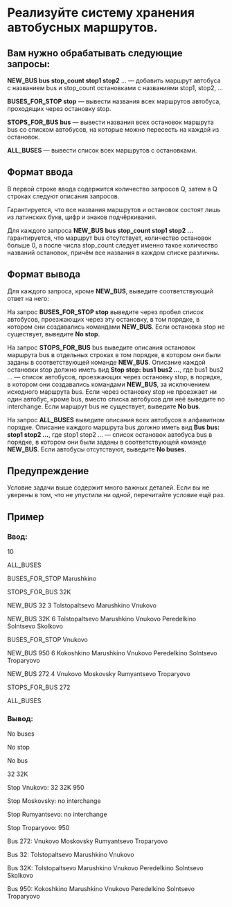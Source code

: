 # Реализуйте систему хранения автобусных маршрутов. 

## Вам нужно обрабатывать следующие запросы:

**NEW_BUS bus stop_count stop1 stop2** ... — добавить маршрут автобуса с названием bus и stop_count остановками с названиями stop1, stop2, ...

**BUSES_FOR_STOP stop** — вывести названия всех маршрутов автобуса, проходящих через остановку stop.

**STOPS_FOR_BUS bus** — вывести названия всех остановок маршрута bus со списком автобусов, на которые можно пересесть на каждой из остановок.

**ALL_BUSES** — вывести список всех маршрутов с остановками.

## Формат ввода

В первой строке ввода содержится количество запросов Q, затем в Q строках следуют описания запросов.

Гарантируется, что все названия маршрутов и остановок состоят лишь из латинских букв, цифр и знаков подчёркивания.

Для каждого запроса **NEW_BUS bus stop_count stop1 stop2 ...** гарантируется, что маршрут bus отсутствует, количество остановок больше 0, а после числа stop_count следует именно такое количество названий остановок, причём все названия в каждом списке различны.

## Формат вывода
Для каждого запроса, кроме **NEW_BUS**, выведите соответствующий ответ на него:

На запрос **BUSES_FOR_STOP stop** выведите через пробел список автобусов, проезжающих через эту остановку, в том порядке, в котором они создавались командами **NEW_BUS**. Если остановка stop не существует, выведите **No stop**.

На запрос **STOPS_FOR_BUS** bus выведите описания остановок маршрута bus в отдельных строках в том порядке, в котором они были заданы в соответствующей команде **NEW_BUS**. Описание каждой остановки stop должно иметь вид **Stop stop: bus1 bus2 ...**, где bus1 bus2 ... — список автобусов, проезжающих через остановку stop, в порядке, в котором они создавались командами **NEW_BUS**, за исключением исходного маршрута bus. Если через остановку stop не проезжает ни один автобус, кроме bus, вместо списка автобусов для неё выведите no interchange. Если маршрут bus не существует, выведите **No bus**.

На запрос **ALL_BUSES** выведите описания всех автобусов в алфавитном порядке. Описание каждого маршрута bus должно иметь вид **Bus bus: stop1 stop2 ...**, где stop1 stop2 ... — список остановок автобуса bus в порядке, в котором они были заданы в соответствующей команде **NEW_BUS**. Если автобусы отсутствуют, выведите **No buses**.


## Предупреждение
Условие задачи выше содержит много важных деталей. Если вы не уверены в том, что не упустили ни одной, перечитайте условие ещё раз.

## Пример
### Ввод:
10

ALL_BUSES

BUSES_FOR_STOP Marushkino

STOPS_FOR_BUS 32K

NEW_BUS 32 3 Tolstopaltsevo Marushkino Vnukovo

NEW_BUS 32K 6 Tolstopaltsevo Marushkino Vnukovo Peredelkino Solntsevo Skolkovo

BUSES_FOR_STOP Vnukovo

NEW_BUS 950 6 Kokoshkino Marushkino Vnukovo Peredelkino Solntsevo Troparyovo

NEW_BUS 272 4 Vnukovo Moskovsky Rumyantsevo Troparyovo

STOPS_FOR_BUS 272

ALL_BUSES


### Вывод:
No buses

No stop

No bus

32 32K

Stop Vnukovo: 32 32K 950

Stop Moskovsky: no interchange

Stop Rumyantsevo: no interchange

Stop Troparyovo: 950

Bus 272: Vnukovo Moskovsky Rumyantsevo Troparyovo

Bus 32: Tolstopaltsevo Marushkino Vnukovo

Bus 32K: Tolstopaltsevo Marushkino Vnukovo Peredelkino Solntsevo Skolkovo

Bus 950: Kokoshkino Marushkino Vnukovo Peredelkino Solntsevo Troparyovo

